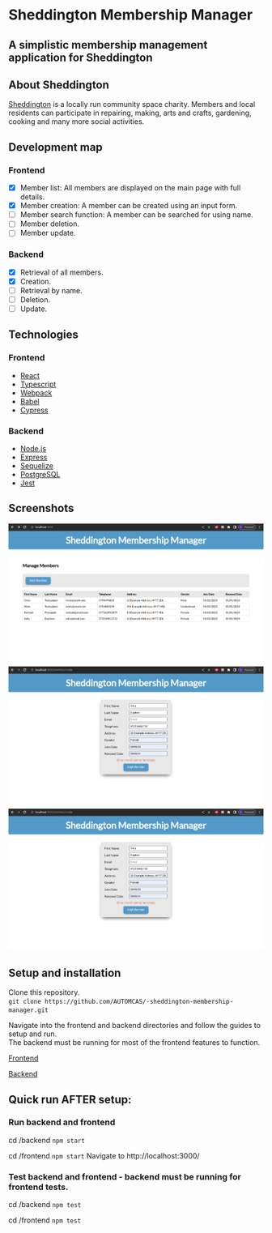 # Sheddington Membership Manager

## A simplistic membership management application for Sheddington

## About Sheddington

[Sheddington](https://sheddington.org/) is a locally run community space charity. Members and local residents can participate in repairing, making, arts and crafts, gardening, cooking and many more social activities.

## Development map

### Frontend

- [x] Member list: All members are displayed on the main page with full details.
- [x] Member creation: A member can be created using an input form.
- [ ] Member search function: A member can be searched for using name.
- [ ] Member deletion.
- [ ] Member update.

### Backend

- [x] Retrieval of all members.
- [x] Creation.
- [ ] Retrieval by name.
- [ ] Deletion.
- [ ] Update.

## Technologies

### Frontend

- [React](https://github.com/facebook/create-react-app)
- [Typescript](https://github.com/Microsoft/TypeScript)
- [Webpack](https://github.com/webpack/webpack)
- [Babel](https://github.com/babel/babel)
- [Cypress](https://github.com/cypress-io/cypress)

### Backend

- [Node.js](https://github.com/nodejs/node)
- [Express](https://github.com/expressjs/express)
- [Sequelize](https://github.com/sequelize/sequelize)
- [PostgreSQL](https://github.com/postgres/postgres)
- [Jest](https://github.com/facebook/jest)

## Screenshots

![Member list](https://github.com/AUTOMCAS/-sheddington-membership-manager/blob/main/misc/screenshots/view-members.png)
![Member creation](https://github.com/AUTOMCAS/-sheddington-membership-manager/blob/main/misc/screenshots/member-validation.png)
![Member validation](https://github.com/AUTOMCAS/-sheddington-membership-manager/blob/main/misc/screenshots/member-validation.png)

## Setup and installation

Clone this repository.\
`git clone https://github.com/AUTOMCAS/-sheddington-membership-manager.git`

Navigate into the frontend and backend directories and follow the guides to setup and run.\
The backend must be running for most of the frontend features to function.

[Frontend](https://github.com/AUTOMCAS/-sheddington-membership-manager/tree/main/frontend#readme)

[Backend](https://github.com/AUTOMCAS/-sheddington-membership-manager/tree/main/backend#readme)

## Quick run AFTER setup:

### Run backend and frontend

cd /backend
`npm start`

cd /frontend
`npm start`
Navigate to http://localhost:3000/

### Test backend and frontend - backend must be running for frontend tests.

cd /backend
`npm test`

cd /frontend
`npm test`
